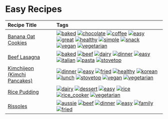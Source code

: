 # Easy Recipes 

|Recipe Title|Tags
|:---|:---|
|[Banana Oat Cookies](../recipes/bananaoatcookies.md)|<a href="tags/baked.html"><img src="https://img.shields.io/badge/tag-baked-c5d714" alt="baked" /></a> <a href="tags/chocolate.html"><img src="https://img.shields.io/badge/tag-chocolate-a168f4" alt="chocolate" /></a> <a href="tags/coffee.html"><img src="https://img.shields.io/badge/tag-coffee-e2851f" alt="coffee" /></a> <a href="tags/easy.html"><img src="https://img.shields.io/badge/tag-easy-72fcc" alt="easy" /></a> <a href="tags/great.html"><img src="https://img.shields.io/badge/tag-great-0fcaa" alt="great" /></a> <a href="tags/healthy.html"><img src="https://img.shields.io/badge/tag-healthy-7ca620" alt="healthy" /></a> <a href="tags/simple.html"><img src="https://img.shields.io/badge/tag-simple-61717a" alt="simple" /></a> <a href="tags/snack.html"><img src="https://img.shields.io/badge/tag-snack-33b5de" alt="snack" /></a> <a href="tags/vegan.html"><img src="https://img.shields.io/badge/tag-vegan-6f4790" alt="vegan" /></a> <a href="tags/vegetarian.html"><img src="https://img.shields.io/badge/tag-vegetarian-473080" alt="vegetarian" /></a>|
|[Beef Lasagna](../recipes/beeflasagna.md)|<a href="tags/baked.html"><img src="https://img.shields.io/badge/tag-baked-c5d714" alt="baked" /></a> <a href="tags/beef.html"><img src="https://img.shields.io/badge/tag-beef-93e32e" alt="beef" /></a> <a href="tags/dairy.html"><img src="https://img.shields.io/badge/tag-dairy-4b9e32" alt="dairy" /></a> <a href="tags/dinner.html"><img src="https://img.shields.io/badge/tag-dinner-945e60" alt="dinner" /></a> <a href="tags/easy.html"><img src="https://img.shields.io/badge/tag-easy-72fcc" alt="easy" /></a> <a href="tags/italian.html"><img src="https://img.shields.io/badge/tag-italian-3bf9ab" alt="italian" /></a> <a href="tags/pasta.html"><img src="https://img.shields.io/badge/tag-pasta-617c8" alt="pasta" /></a> <a href="tags/stovetop.html"><img src="https://img.shields.io/badge/tag-stovetop-9bf4b7" alt="stovetop" /></a>|
|[Kimchijeon (Kimchi Pancakes)](../recipes/kimchipancakes.md)|<a href="tags/dinner.html"><img src="https://img.shields.io/badge/tag-dinner-945e60" alt="dinner" /></a> <a href="tags/easy.html"><img src="https://img.shields.io/badge/tag-easy-72fcc" alt="easy" /></a> <a href="tags/fried.html"><img src="https://img.shields.io/badge/tag-fried-379a95" alt="fried" /></a> <a href="tags/healthy.html"><img src="https://img.shields.io/badge/tag-healthy-7ca620" alt="healthy" /></a> <a href="tags/korean.html"><img src="https://img.shields.io/badge/tag-korean-4e6ea" alt="korean" /></a> <a href="tags/lunch.html"><img src="https://img.shields.io/badge/tag-lunch-be57aa" alt="lunch" /></a> <a href="tags/stovetop.html"><img src="https://img.shields.io/badge/tag-stovetop-9bf4b7" alt="stovetop" /></a> <a href="tags/vegan.html"><img src="https://img.shields.io/badge/tag-vegan-6f4790" alt="vegan" /></a> <a href="tags/vegetarian.html"><img src="https://img.shields.io/badge/tag-vegetarian-473080" alt="vegetarian" /></a>|
|[Rice Pudding](../recipes/ricepudding.md)|<a href="tags/dairy.html"><img src="https://img.shields.io/badge/tag-dairy-4b9e32" alt="dairy" /></a> <a href="tags/dessert.html"><img src="https://img.shields.io/badge/tag-dessert-84f8cf" alt="dessert" /></a> <a href="tags/easy.html"><img src="https://img.shields.io/badge/tag-easy-72fcc" alt="easy" /></a> <a href="tags/rice.html"><img src="https://img.shields.io/badge/tag-rice-25a9f1" alt="rice" /></a> <a href="tags/rice_cooker.html"><img src="https://img.shields.io/badge/tag-rice_cooker-f6b493" alt="rice_cooker" /></a> <a href="tags/vegetarian.html"><img src="https://img.shields.io/badge/tag-vegetarian-473080" alt="vegetarian" /></a>|
|[Rissoles](../recipes/rissoles.md)|<a href="tags/aussie.html"><img src="https://img.shields.io/badge/tag-aussie-25d3f" alt="aussie" /></a> <a href="tags/beef.html"><img src="https://img.shields.io/badge/tag-beef-93e32e" alt="beef" /></a> <a href="tags/dinner.html"><img src="https://img.shields.io/badge/tag-dinner-945e60" alt="dinner" /></a> <a href="tags/easy.html"><img src="https://img.shields.io/badge/tag-easy-72fcc" alt="easy" /></a> <a href="tags/family.html"><img src="https://img.shields.io/badge/tag-family-f05668" alt="family" /></a> <a href="tags/fried.html"><img src="https://img.shields.io/badge/tag-fried-379a95" alt="fried" /></a>|